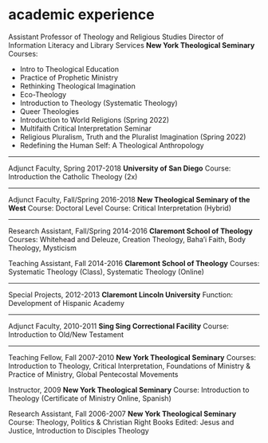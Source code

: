 # academic experience

Assistant Professor of Theology and Religious Studies
Director of Information Literacy and Library Services
**New York Theological Seminary**
Courses: 

* Intro to Theological Education
* Practice of Prophetic Ministry
* Rethinking Theological Imagination
* Eco-Theology
* Introduction to Theology (Systematic Theology)
* Queer Theologies
* Introduction to World Religions (Spring 2022)
* Multifaith Critical Interpretation Seminar
* Religious Pluralism, Truth and the Pluralist Imagination (Spring 2022)
* Redefining the Human Self: A Theological Anthropology

------

Adjunct Faculty, Spring 2017-2018
**University of San Diego**
Course: Introduction the Catholic Theology (2x)

------

Adjunct Faculty, Fall/Spring 2016-2018
**New Theological Seminary of the West**
Course: Doctoral Level Course: Critical Interpretation (Hybrid)

------

Research Assistant, Fall/Spring 2014-2016
**Claremont School of Theology**
Courses: Whitehead and Deleuze, Creation Theology, Baha’i Faith, Body Theology, Mysticism

Teaching Assistant, Fall 2014-2016
**Claremont School of Theology**
Courses: Systematic Theology (Class), Systematic Theology (Online)

------

Special Projects, 2012-2013
**Claremont Lincoln University**
Function: Development of Hispanic Academy

------

Adjunct Faculty, 2010-2011
**Sing Sing Correctional Facility**
Course: Introduction to Old/New Testament

------

Teaching Fellow, Fall 2007-2010
**New York Theological Seminary**
Courses: Introduction to Theology, Critical Interpretation, Foundations of Ministry & Practice of Ministry, Global Pentecostal Movements

Instructor, 2009
**New York Theological Seminary**
Course: Introduction to Theology (Certificate of Ministry Online, Spanish)

Research Assistant, Fall 2006-2007
**New York Theological Seminary**
Course: Theology, Politics & Christian Right
Books Edited: Jesus and Justice, Introduction to Disciples Theology